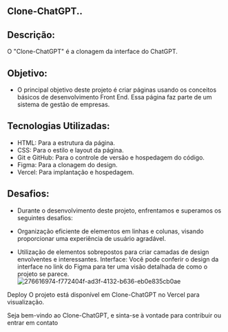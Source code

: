 ## Clone-ChatGPT..

## Descrição:

O "Clone-ChatGPT" é a clonagem da interface do ChatGPT.

## Objetivo:

- O principal objetivo deste projeto é criar páginas usando os conceitos básicos de desenvolvimento Front End. Essa página faz parte de um sistema de gestão de empresas.

## Tecnologias Utilizadas:

- HTML: Para a estrutura da página.
- CSS: Para o estilo e layout da página.
- Git e GitHub: Para o controle de versão e hospedagem do código.
- Figma: Para a clonagem do design.
- Vercel: Para implantação e hospedagem.

## Desafios:

- Durante o desenvolvimento deste projeto, enfrentamos e superamos os seguintes desafios:

- Organização eficiente de elementos em linhas e colunas, visando proporcionar uma experiência de usuário agradável.
- Utilização de elementos sobrepostos para criar camadas de design envolventes e interessantes.
Interface:
Você pode conferir o design da interface no link do Figma para ter uma visão detalhada de como o projeto se parece.
![276616974-f772404f-ad3f-4132-b636-eb0e835cb0ae](https://github.com/DavidoMello/chatgpt/assets/138627500/7fb0422a-ef8c-4172-97da-fa4bcdc42de0)



Deploy
O projeto está disponível em Clone-ChatGPT no Vercel para visualização.

Seja bem-vindo ao Clone-ChatGPT, e sinta-se à vontade para contribuir ou entrar em contato 

